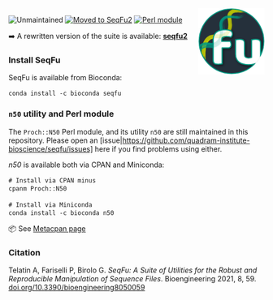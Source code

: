<img alt="seqfu logo" align="right" width="130" height="130" src="https://raw.githubusercontent.com/quadram-institute-bioscience/seqfu/master/docs/seqfu-logo-small.png">

![Unmaintained](https://img.shields.io/maintenance/no/2019?style=flat-square)
[![Moved to SeqFu2](https://img.shields.io/badge/repository%20moved-seqfu-blue?style=flat-square)](https://telatin.github.io/seqfu2)
[![Perl module](https://img.shields.io/badge/Perl%20Module-Proch::N50-brown?style=flat-square)](https://metacpan.org/dist/Proch-N50)

➡️ A rewritten version of the suite is available: **[seqfu2](https://telatin.github.io/seqfu2)**




### Install SeqFu

SeqFu is available from Bioconda:

```
conda install -c bioconda seqfu
```

### `n50` utility and Perl module

The `Proch::N50` Perl module, and its utility `n50` are still maintained 
in this repository. Please open an [issue|https://github.com/quadram-institute-bioscience/seqfu/issues] here
if you find problems using either.

*n50* is available both via CPAN and Miniconda:
```
# Install via CPAN minus
cpanm Proch::N50

# Install via Miniconda
conda install -c bioconda n50
```

📦 See [Metacpan page](https://metacpan.org/dist/Proch-N50)

### Citation

Telatin A, Fariselli P, Birolo G. *SeqFu: A Suite of Utilities for the Robust and Reproducible Manipulation of Sequence Files*. 
Bioengineering 2021, 8, 59. [doi.org/10.3390/bioengineering8050059](https://doi.org/10.3390/bioengineering8050059)
